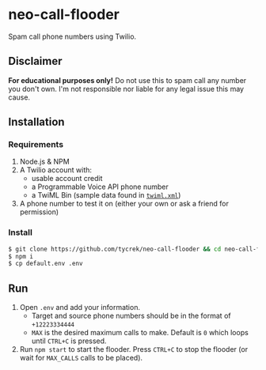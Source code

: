 # neo-call-flooder

Spam call phone numbers using Twilio.

## Disclaimer

**For educational purposes only!** Do not use this to spam call any number you don't own. I'm not responsible nor liable for any legal issue this may cause.

## Installation

### Requirements

1. Node.js & NPM
2. A Twilio account with:
   - usable account credit
   - a Programmable Voice API phone number
   - a TwiML Bin (sample data found in [`twiml.xml`](twiml.xml))
3. A phone number to test it on (either your own or ask a friend for permission)

### Install

```bash
$ git clone https://github.com/tycrek/neo-call-flooder && cd neo-call-flooder
$ npm i
$ cp default.env .env
```

## Run

1. Open `.env` and add your information.
   - Target and source phone numbers should be in the format of `+12223334444`
   - `MAX` is the desired maximum calls to make. Default is `0` which loops until `CTRL+C` is pressed.
2. Run `npm start` to start the flooder. Press `CTRL+C` to stop the flooder (or wait for `MAX_CALLS` calls to be placed).
